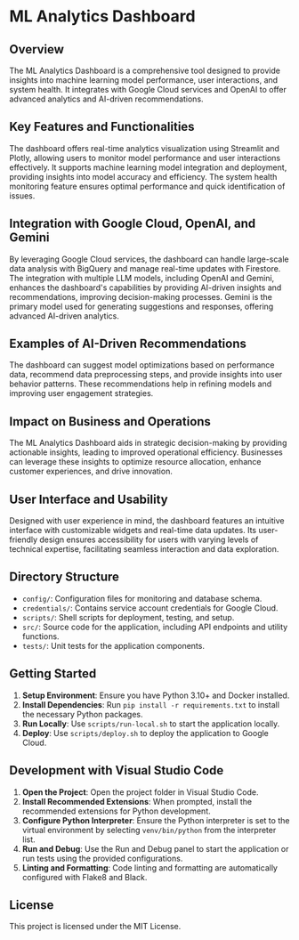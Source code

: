 # ML Analytics Dashboard

## Overview

The ML Analytics Dashboard is a comprehensive tool designed to provide insights into machine learning model performance, user interactions, and system health. It integrates with Google Cloud services and OpenAI to offer advanced analytics and AI-driven recommendations.

## Key Features and Functionalities

The dashboard offers real-time analytics visualization using Streamlit and Plotly, allowing users to monitor model performance and user interactions effectively. It supports machine learning model integration and deployment, providing insights into model accuracy and efficiency. The system health monitoring feature ensures optimal performance and quick identification of issues.

## Integration with Google Cloud, OpenAI, and Gemini

By leveraging Google Cloud services, the dashboard can handle large-scale data analysis with BigQuery and manage real-time updates with Firestore. The integration with multiple LLM models, including OpenAI and Gemini, enhances the dashboard's capabilities by providing AI-driven insights and recommendations, improving decision-making processes. Gemini is the primary model used for generating suggestions and responses, offering advanced AI-driven analytics.

## Examples of AI-Driven Recommendations

The dashboard can suggest model optimizations based on performance data, recommend data preprocessing steps, and provide insights into user behavior patterns. These recommendations help in refining models and improving user engagement strategies.

## Impact on Business and Operations

The ML Analytics Dashboard aids in strategic decision-making by providing actionable insights, leading to improved operational efficiency. Businesses can leverage these insights to optimize resource allocation, enhance customer experiences, and drive innovation.

## User Interface and Usability

Designed with user experience in mind, the dashboard features an intuitive interface with customizable widgets and real-time data updates. Its user-friendly design ensures accessibility for users with varying levels of technical expertise, facilitating seamless interaction and data exploration.

## Directory Structure

- `config/`: Configuration files for monitoring and database schema.
- `credentials/`: Contains service account credentials for Google Cloud.
- `scripts/`: Shell scripts for deployment, testing, and setup.
- `src/`: Source code for the application, including API endpoints and utility functions.
- `tests/`: Unit tests for the application components.

## Getting Started

1. **Setup Environment**: Ensure you have Python 3.10+ and Docker installed.
2. **Install Dependencies**: Run `pip install -r requirements.txt` to install the necessary Python packages.
3. **Run Locally**: Use `scripts/run-local.sh` to start the application locally.
4. **Deploy**: Use `scripts/deploy.sh` to deploy the application to Google Cloud.

## Development with Visual Studio Code

1. **Open the Project**: Open the project folder in Visual Studio Code.
2. **Install Recommended Extensions**: When prompted, install the recommended extensions for Python development.
3. **Configure Python Interpreter**: Ensure the Python interpreter is set to the virtual environment by selecting `venv/bin/python` from the interpreter list.
4. **Run and Debug**: Use the Run and Debug panel to start the application or run tests using the provided configurations.
5. **Linting and Formatting**: Code linting and formatting are automatically configured with Flake8 and Black.

## License

This project is licensed under the MIT License.
